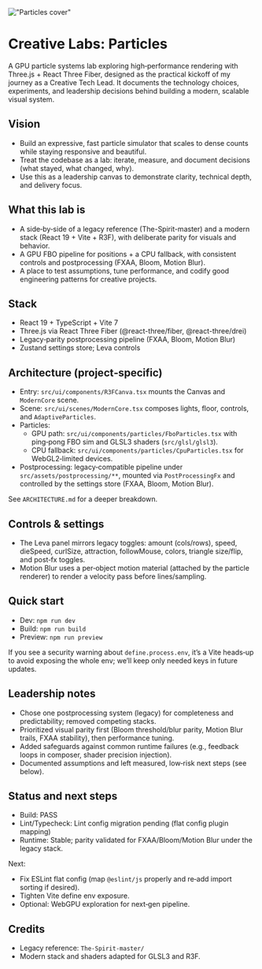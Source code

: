 !["Particles cover"](docs/readme_cover.png)


# Creative Labs: Particles

A GPU particle systems lab exploring high‑performance rendering with Three.js + React Three Fiber, designed as the practical kickoff of my journey as a Creative Tech Lead. It documents the technology choices, experiments, and leadership decisions behind building a modern, scalable visual system.

## Vision

- Build an expressive, fast particle simulator that scales to dense counts while staying responsive and beautiful.
- Treat the codebase as a lab: iterate, measure, and document decisions (what stayed, what changed, why).
- Use this as a leadership canvas to demonstrate clarity, technical depth, and delivery focus.

## What this lab is

- A side‑by‑side of a legacy reference (The-Spirit-master) and a modern stack (React 19 + Vite + R3F), with deliberate parity for visuals and behavior.
- A GPU FBO pipeline for positions + a CPU fallback, with consistent controls and postprocessing (FXAA, Bloom, Motion Blur).
- A place to test assumptions, tune performance, and codify good engineering patterns for creative projects.

## Stack

- React 19 + TypeScript + Vite 7
- Three.js via React Three Fiber (@react-three/fiber, @react-three/drei)
- Legacy‑parity postprocessing pipeline (FXAA, Bloom, Motion Blur)
- Zustand settings store; Leva controls

## Architecture (project‑specific)

- Entry: `src/ui/components/R3FCanva.tsx` mounts the Canvas and `ModernCore` scene.
- Scene: `src/ui/scenes/ModernCore.tsx` composes lights, floor, controls, and `AdaptiveParticles`.
- Particles:
  - GPU path: `src/ui/components/particles/FboParticles.tsx` with ping‑pong FBO sim and GLSL3 shaders (`src/glsl/glsl3`).
  - CPU fallback: `src/ui/components/particles/CpuParticles.tsx` for WebGL2‑limited devices.
- Postprocessing: legacy‑compatible pipeline under `src/assets/postprocessing/**`, mounted via `PostProcessingFx` and controlled by the settings store (FXAA, Bloom, Motion Blur).

See `ARCHITECTURE.md` for a deeper breakdown.

## Controls & settings

- The Leva panel mirrors legacy toggles: amount (cols/rows), speed, dieSpeed, curlSize, attraction, followMouse, colors, triangle size/flip, and post‑fx toggles.
- Motion Blur uses a per‑object motion material (attached by the particle renderer) to render a velocity pass before lines/sampling.

## Quick start

- Dev: `npm run dev`
- Build: `npm run build`
- Preview: `npm run preview`

If you see a security warning about `define.process.env`, it’s a Vite heads‑up to avoid exposing the whole env; we’ll keep only needed keys in future updates.

## Leadership notes

- Chose one postprocessing system (legacy) for completeness and predictability; removed competing stacks.
- Prioritized visual parity first (Bloom threshold/blur parity, Motion Blur trails, FXAA stability), then performance tuning.
- Added safeguards against common runtime failures (e.g., feedback loops in composer, shader precision injection).
- Documented assumptions and left measured, low‑risk next steps (see below).

## Status and next steps

- Build: PASS
- Lint/Typecheck: Lint config migration pending (flat config plugin mapping)
- Runtime: Stable; parity validated for FXAA/Bloom/Motion Blur under the legacy stack.

Next:
- Fix ESLint flat config (map `@eslint/js` properly and re‑add import sorting if desired).
- Tighten Vite define env exposure.
- Optional: WebGPU exploration for next‑gen pipeline.

## Credits

- Legacy reference: `The-Spirit-master/`
- Modern stack and shaders adapted for GLSL3 and R3F.
